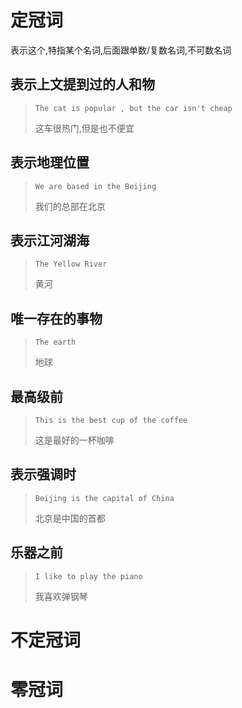 # 定冠词

表示这个,特指某个名词,后面跟单数/复数名词,不可数名词

## 表示上文提到过的人和物

> `The cat is popular , but the car isn't cheap`
>
> 这车很热门,但是也不便宜

## 表示地理位置

> `We are based in the Beijing`
>
> 我们的总部在北京

## 表示江河湖海

> `The Yellow River` 
>
> 黄河

## 唯一存在的事物

> `The earth`
>
> 地球

## 最高级前

> `This is the best cup of the coffee`
>
> 这是最好的一杯咖啡

## 表示强调时

> `Beijing is the capital of China `
>
> 北京是中国的首都

## 乐器之前

> `I like to play the piano`
>
> 我喜欢弹钢琴





# 不定冠词



# 零冠词



